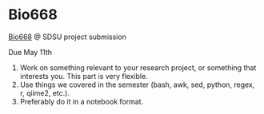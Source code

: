 # Bio668
[Bio668](https://kelleybioinfo.org/algorithms/about/about.php) @ SDSU project submission

Due May 11th

1. Work on something relevant to your research project, or something that interests you. This part is very flexible.
2. Use things we covered in the semester (bash, awk, sed, python, regex, r, qiime2, etc.).
3. Preferably do it in a notebook format.
